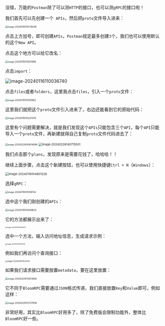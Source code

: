 没错，万能的`Postman`除了可以测`HTTP`的接口，也可以测`gRPC`的接口啦！

我们首先可以先创建一个` APIs`，然后把`proto`文件导入进来：

<img src="image/image-20240116105739256.png" alt="image-20240116105739256" style="zoom:50%;" />

点击上方加号，即可创建`APIs`，`Postman`规定最多创建`3`个，我们也可以使用默认的这个`New API`。

点击这个地方可以给它改名：

<img src="image/image-20240116110001998.png" alt="image-20240116110001998" style="zoom:50%;" />



点击`import`：

![image-20240116110036740](image/image-20240116110036740.png)

点击`files`或者`folders`，这里我点击`files`，引入一个`proto`文件：

<img src="image/image-20240116110100962.png" alt="image-20240116110100962" style="zoom:50%;" />

这里我们就把这个`proto`文件引入进来了，右边还能看到它的原始代码：

<img src="image/image-20240116110247476.png" alt="image-20240116110247476" style="zoom: 50%;" />

这里有个问题需要解决，就是我们发现这个`APIs`只能包含三个`API`，每个`API`只能导入一个`proto`文件，再新建就得自己复制`proto`文件代码进去了：

<img src="image/image-20240228140614696.png" alt="image-20240228140614696" style="zoom:50%;" />

<img src="image/image-20240228140715501.png" alt="image-20240228140715501" style="zoom:67%;" />

我们点击那个`plans`，发现原来是需要花钱了，哈哈哈！！

继续上面步骤，点击这个新建按钮，也可以使用快捷键`Ctrl + N`（`Windows`）：

<img src="image/image-20240116104801228.png" alt="image-20240116104801228" style="zoom:67%;" />

选择`gRPC`：

<img src="image/image-20240116105109134.png" alt="image-20240116105109134" style="zoom: 50%;" />

选中这个我们刚创建的`APIs`：

<img src="image/image-20240116110409625.png" alt="image-20240116110409625" style="zoom: 50%;" />

它的方法都展示出来了：

<img src="image/image-20240116110428479.png" alt="image-20240116110428479" style="zoom:33%;" />

选中一个方法，输入访问地址信息，生成请求示例：

<img src="image/image-20240116110815474.png" alt="image-20240116110815474" style="zoom:33%;" />

例如我们再访问个查询接口：

<img src="image/image-20240116111023529.png" alt="image-20240116111023529" style="zoom: 40%;" />

如果我们请求接口需要放置`metadata`，要在这里放置：

<img src="image/image-20240229112613646.png" alt="image-20240229112613646" style="zoom: 50%;" />

它不同于`BloomRPC`需要通过`JSON`格式传递，我们直接放置`Key`和`Value`即可，例如这样：

<img src="image/image-20240229112737856.png" alt="image-20240229112737856" style="zoom:50%;" />

非常好用，其实比`BloomRPC`好用多了，除了免费版会限制功能外，整体比`BloomRPC`好一些。